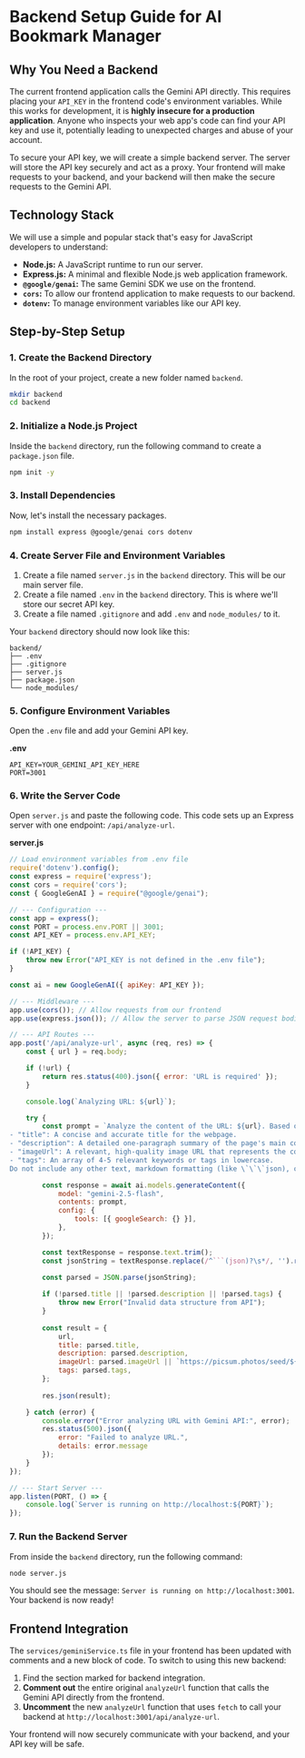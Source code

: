 # Backend Setup Guide for AI Bookmark Manager

## Why You Need a Backend

The current frontend application calls the Gemini API directly. This requires placing your `API_KEY` in the frontend code's environment variables. While this works for development, it is **highly insecure for a production application**. Anyone who inspects your web app's code can find your API key and use it, potentially leading to unexpected charges and abuse of your account.

To secure your API key, we will create a simple backend server. The server will store the API key securely and act as a proxy. Your frontend will make requests to your backend, and your backend will then make the secure requests to the Gemini API.

## Technology Stack

We will use a simple and popular stack that's easy for JavaScript developers to understand:

*   **Node.js:** A JavaScript runtime to run our server.
*   **Express.js:** A minimal and flexible Node.js web application framework.
*   **`@google/genai`:** The same Gemini SDK we use on the frontend.
*   **`cors`:** To allow our frontend application to make requests to our backend.
*   **`dotenv`:** To manage environment variables like our API key.

## Step-by-Step Setup

### 1. Create the Backend Directory

In the root of your project, create a new folder named `backend`.

```bash
mkdir backend
cd backend
```

### 2. Initialize a Node.js Project

Inside the `backend` directory, run the following command to create a `package.json` file.

```bash
npm init -y
```

### 3. Install Dependencies

Now, let's install the necessary packages.

```bash
npm install express @google/genai cors dotenv
```

### 4. Create Server File and Environment Variables

1.  Create a file named `server.js` in the `backend` directory. This will be our main server file.
2.  Create a file named `.env` in the `backend` directory. This is where we'll store our secret API key.
3.  Create a file named `.gitignore` and add `.env` and `node_modules/` to it.

Your `backend` directory should now look like this:

```
backend/
├── .env
├── .gitignore
├── server.js
├── package.json
└── node_modules/
```

### 5. Configure Environment Variables

Open the `.env` file and add your Gemini API key.

**.env**
```
API_KEY=YOUR_GEMINI_API_KEY_HERE
PORT=3001
```

### 6. Write the Server Code

Open `server.js` and paste the following code. This code sets up an Express server with one endpoint: `/api/analyze-url`.

**server.js**
```javascript
// Load environment variables from .env file
require('dotenv').config();
const express = require('express');
const cors = require('cors');
const { GoogleGenAI } = require("@google/genai");

// --- Configuration ---
const app = express();
const PORT = process.env.PORT || 3001;
const API_KEY = process.env.API_KEY;

if (!API_KEY) {
    throw new Error("API_KEY is not defined in the .env file");
}

const ai = new GoogleGenAI({ apiKey: API_KEY });

// --- Middleware ---
app.use(cors()); // Allow requests from our frontend
app.use(express.json()); // Allow the server to parse JSON request bodies

// --- API Routes ---
app.post('/api/analyze-url', async (req, res) => {
    const { url } = req.body;

    if (!url) {
        return res.status(400).json({ error: 'URL is required' });
    }

    console.log(`Analyzing URL: ${url}`);

    try {
        const prompt = `Analyze the content of the URL: ${url}. Based on its live content, return ONLY a single JSON object with the following keys: "title", "description", "imageUrl", "tags".
- "title": A concise and accurate title for the webpage.
- "description": A detailed one-paragraph summary of the page's main content.
- "imageUrl": A relevant, high-quality image URL that represents the content. If no specific image is found, use a placeholder from a service like picsum.photos.
- "tags": An array of 4-5 relevant keywords or tags in lowercase.
Do not include any other text, markdown formatting (like \`\`\`json), or explanations outside of the single JSON object response.`;

        const response = await ai.models.generateContent({
            model: "gemini-2.5-flash",
            contents: prompt,
            config: {
                tools: [{ googleSearch: {} }],
            },
        });

        const textResponse = response.text.trim();
        const jsonString = textResponse.replace(/^```(json)?\s*/, '').replace(/```\s*$/, '');
        
        const parsed = JSON.parse(jsonString);

        if (!parsed.title || !parsed.description || !parsed.tags) {
            throw new Error("Invalid data structure from API");
        }
        
        const result = {
            url,
            title: parsed.title,
            description: parsed.description,
            imageUrl: parsed.imageUrl || `https://picsum.photos/seed/${encodeURIComponent(url)}/600/400`,
            tags: parsed.tags,
        };
        
        res.json(result);

    } catch (error) {
        console.error("Error analyzing URL with Gemini API:", error);
        res.status(500).json({
            error: "Failed to analyze URL.",
            details: error.message
        });
    }
});

// --- Start Server ---
app.listen(PORT, () => {
    console.log(`Server is running on http://localhost:${PORT}`);
});
```

### 7. Run the Backend Server

From inside the `backend` directory, run the following command:

```bash
node server.js
```

You should see the message: `Server is running on http://localhost:3001`. Your backend is now ready!

## Frontend Integration

The `services/geminiService.ts` file in your frontend has been updated with comments and a new block of code. To switch to using this new backend:

1.  Find the section marked for backend integration.
2.  **Comment out** the entire original `analyzeUrl` function that calls the Gemini API directly from the frontend.
3.  **Uncomment** the new `analyzeUrl` function that uses `fetch` to call your backend at `http://localhost:3001/api/analyze-url`.

Your frontend will now securely communicate with your backend, and your API key will be safe.
